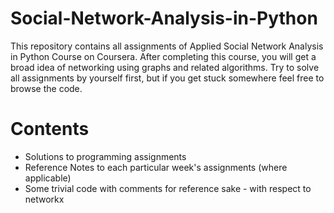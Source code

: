 # Social-Network-Analysis-in-Python
This repository contains all assignments of Applied Social Network Analysis in Python Course on Coursera.
After completing this course, you will get a broad idea of networking using graphs and related algorithms. Try to solve all assignments by yourself first, but if you get stuck somewhere feel free to browse the code. 

# Contents
- Solutions to programming assignments
- Reference Notes to each particular week's assignments (where applicable)
- Some trivial code with comments for reference sake - with respect to networkx
